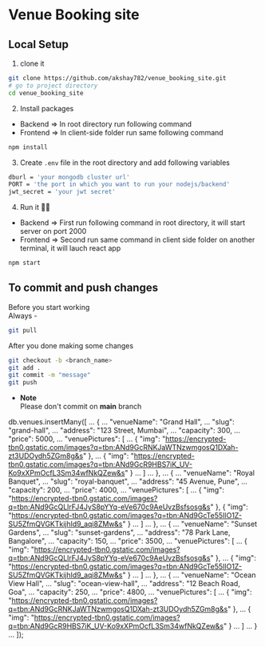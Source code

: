 # Venue Booking site

## Local Setup

1. clone it

```bash
git clone https://github.com/akshay782/venue_booking_site.git
# go to project directory
cd venue_booking_site
```

2. Install packages

- Backend => In root directory run following command
- Frontend => In client-side folder run same following command

```bash
npm install
```

3. Create `.env` file in the root directory and add following variables

```bash
dburl = 'your mongodb cluster url'
PORT = 'the port in which you want to run your nodejs/backend'
jwt_secret = 'your jwt secret'
```

4. Run it 🚴‍♂️

- Backend => First run following command in root directory, it will start server on port 2000
- Frontend => Second run same command in client side folder on another terminal, it will lauch react app

```bash
npm start
```

## To commit and push changes

Before you start working \
Always -

```bash
git pull
```

After you done making some changes

```bash
git checkout -b <branch_name>
git add .
git commit -m "message"
git push
```

- **Note** \
  Please don't commit on **main** branch

db.venues.insertMany([
...   {
...     "venueName": "Grand Hall",
...     "slug": "grand-hall",
...     "address": "123 Street, Mumbai",
...     "capacity": 300,
...     "price": 5000,
...     "venuePictures": [
...        { "img": "https://encrypted-tbn0.gstatic.com/images?q=tbn:ANd9GcRNKJaWTNzwmgosQ1DXah-zt3UDOydh5ZGm8g&s" },
...       { "img": "https://encrypted-tbn0.gstatic.com/images?q=tbn:ANd9GcR9HBS7iK_UV-Ko9xXPmOcfL3Sm34wfNkQZew&s" }
...     ]
...   },
...   {
...     "venueName": "Royal Banquet",
...     "slug": "royal-banquet",
...     "address": "45 Avenue, Pune",
...     "capacity": 200,
...     "price": 4000,
...     "venuePictures": [
...       { "img": "https://encrypted-tbn0.gstatic.com/images?q=tbn:ANd9GcQLlrFJ4JyS8pYYq-eVe670c9AeUvzBsfsosg&s" },
          { "img": "https://encrypted-tbn0.gstatic.com/images?q=tbn:ANd9GcTe55IlO1Z-SU5ZfmQVGKTkijhld9_aqi8ZMw&s" }
...     ]
...   },
...   {
...     "venueName": "Sunset Gardens",
...     "slug": "sunset-gardens",
...     "address": "78 Park Lane, Bangalore",
...     "capacity": 150,
...     "price": 3500,
...     "venuePictures": [
...       { "img": "https://encrypted-tbn0.gstatic.com/images?q=tbn:ANd9GcQLlrFJ4JyS8pYYq-eVe670c9AeUvzBsfsosg&s" },
...       { "img": "https://encrypted-tbn0.gstatic.com/images?q=tbn:ANd9GcTe55IlO1Z-SU5ZfmQVGKTkijhld9_aqi8ZMw&s" }
...     ]
...   },
...   {
...     "venueName": "Ocean View Hall",
...     "slug": "ocean-view-hall",
...     "address": "12 Beach Road, Goa",
...     "capacity": 250,
...     "price": 4800,
...     "venuePictures": [
...       { "img": "https://encrypted-tbn0.gstatic.com/images?q=tbn:ANd9GcRNKJaWTNzwmgosQ1DXah-zt3UDOydh5ZGm8g&s" },
...       { "img": "https://encrypted-tbn0.gstatic.com/images?q=tbn:ANd9GcR9HBS7iK_UV-Ko9xXPmOcfL3Sm34wfNkQZew&s" }
...     ]
...   }
... ]);
